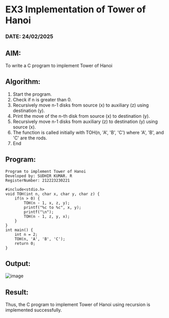 # EX3 Implementation of Tower of Hanoi
### DATE: 24/02/2025
## AIM:
To write a C program to implement Tower of Hanoi

## Algorithm:
1. Start the program. 
2. Check if n is greater than 0. 
3. Recursively move n-1 disks from source (x) to auxiliary (z) using destination (y). 
4. Print the move of the n-th disk from source (x) to destination (y). 
5. Recursively move n-1 disks from auxiliary (z) to destination (y) using source (x). 
6. The function is called initially with TOH(n, 'A', 'B', 'C') where 'A', 'B', and 'C' are the rods. 
7. End    

## Program:
```
Program to implement Tower of Hanoi
Developed by: SUDHIR KUMAR. R
RegisterNumber: 212223230221
```
```
#include<stdio.h>
void TOH(int n, char x, char y, char z) { 
    if(n > 0) { 
        TOH(n - 1, x, z, y);
        printf("%c to %c", x, y); 
        printf("\n");
        TOH(n - 1, z, y, x); 
    } 
}
int main() { 
    int n = 2;
    TOH(n, 'A', 'B', 'C'); 
    return 0; 
}

```
## Output:

![image](https://github.com/user-attachments/assets/bbc27f0d-dd3c-4ff8-8fc4-0246f9ce9921)

## Result:
Thus, the C program to implement Tower of Hanoi using recursion is implemented successfully.
